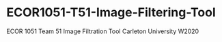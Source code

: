 # ECOR1051-T51-Image-Filtering-Tool
ECOR 1051 Team 51 Image Filtration Tool Carleton University W2020

